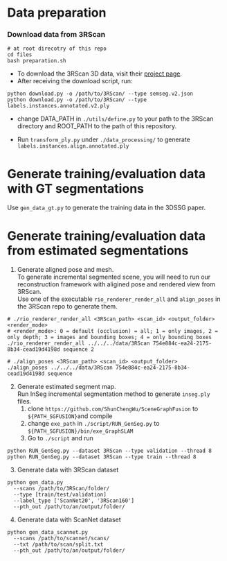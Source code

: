 # Data preparation
### Download data from 3RScan
```
# at root direcotry of this repo
cd files
bash preparation.sh
```
* To download the 3RScan 3D data, visit their [project page](https://waldjohannau.github.io/RIO).
* After receiving the download script, run:
```
python download.py -o /path/to/3RScan/ --type semseg.v2.json
python download.py -o /path/to/3RScan/ --type labels.instances.annotated.v2.ply
``` 

* change DATA_PATH in `./utils/define.py` to your path to the 3RScan directory and ROOT_PATH to the path of this repository.

* Run `transform_ply.py` under `./data_processing/` to generate `labels.instances.align.annotated.ply`

# Generate training/evaluation data with GT segmentations
Use `gen_data_gt.py` to generate the training data in the 3DSSG paper.

# Generate training/evaluation data from estimated segmentations
1. Generate aligned pose and mesh.  
To generate incremental segmented scene, you will need to run our reconstruction framework with aligined pose and rendered view from 3RScan.  
Use one of the executable `rio_renderer_render_all` and `align_poses`  in the 3RScan repo to generate them.
```
# ./rio_renderer_render_all <3RScan_path> <scan_id> <output_folder> <render_mode>
# <render_mode>: 0 = default (occlusion) = all; 1 = only images, 2 = only depth; 3 = images and bounding boxes; 4 = only bounding boxes
./rio_renderer_render_all ../../../data/3RScan 754e884c-ea24-2175-8b34-cead19d4198d sequence 2

# ./align_poses <3RScan_path> <scan_id> <output_folder>
./align_poses ../../../data/3RScan 754e884c-ea24-2175-8b34-cead19d4198d sequence
```

2. Generate estimated segment map.   
   Run InSeg incremental segmentation method to generate `inseg.ply` files. 
    1. clone `https://github.com/ShunChengWu/SceneGraphFusion` to `${PATH_SGFUSION}`and compile
    2. change `exe_path` in `./script/RUN_GenSeg.py` to `${PATH_SGFUSION}/bin/exe_GraphSLAM`
    3. Go to `./script` and run
```
python RUN_GenSeg.py --dataset 3RScan --type validation --thread 8
python RUN_GenSeg.py --dataset 3RScan --type train --thread 8
```
3. Generate data with 3RScan dataset 
```
python gen_data.py 
  --scans /path/to/3RScan/folder/ 
  --type [train/test/validation] 
  --label_type ['ScanNet20', '3RScan160']
  --pth_out /path/to/an/output/folder/
```
4. Generate data with ScanNet dataset
```
python gen_data_scannet.py 
  --scans /path/to/scannet/scans/ 
  --txt /path/to/scan/split.txt
  --pth_out /path/to/an/output/folder/
```

[3rscan]: https://waldjohannau.github.io/RIO/
[scannet]: http://www.scan-net.org/

